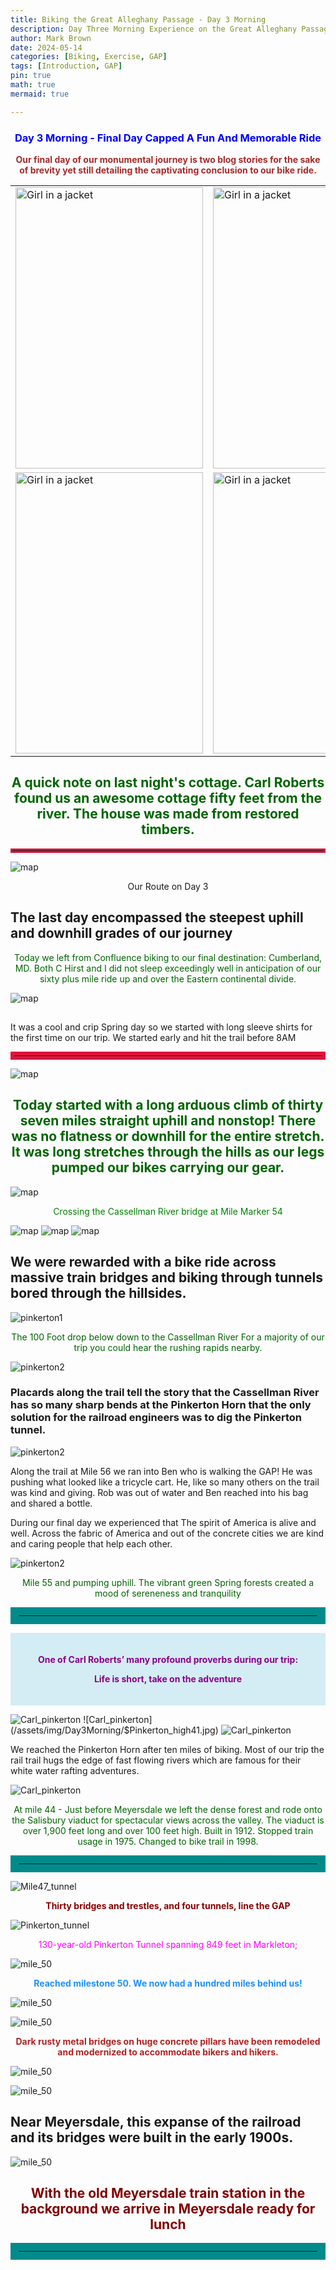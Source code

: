 ```yaml
---
title: Biking the Great Alleghany Passage - Day 3 Morning
description: Day Three Morning Experience on the Great Alleghany Passageway via bikes
author: Mark Brown
date: 2024-05-14
categories: [Biking, Exercise, GAP]
tags: [Introduction, GAP]
pin: true
math: true
mermaid: true

---
```


### <center><span style="color:blue"><b>Day 3 Morning - Final Day Capped A Fun And Memorable Ride</b></span></center>

<center><span style="color:brown"><b>Our final day of our monumental journey is two blog stories for the sake of brevity yet still detailing the captivating conclusion to our bike ride.</b></span></center>

|                                       |                                       |
|---------------------------------------|---------------------------------------|
|<img src="/assets/img/Day3Morning/$100VRBO2.JPG" alt="Girl in a jacket" width="300" height="450">|<img src="/assets/img/Day3Morning/$100VRBO1.jpg" alt="Girl in a jacket" width="300" height="450">|
|<img src="/assets/img/Day3Morning/$100VRBO3.JPG" alt="Girl in a jacket" width="300" height="450">|<img src="/assets/img/Day3Morning/$100VRBO4.jpg" alt="Girl in a jacket" width="300" height="450">|

## <center><span style="color:DarkGreen">A quick note on last night's cottage.  Carl Roberts found us an awesome cottage fifty feet from the river.  The house was made from restored timbers.</span></center>

<hr style="border: 3px solid Crimson; width 75%;">

![map](/assets/img/Day3Morning/day3_map.jpeg)
<center> Our Route on Day 3</center>

##   The last day encompassed the steepest uphill and downhill grades of our journey

<center><span style="color:DarkGreen">
Today we left from Confluence biking to our final destination: Cumberland, MD.  Both C Hirst and I did not sleep exceedingly well in anticipation of our sixty plus mile ride up and over the Eastern continental divide.
</span></center>

![map](/assets/img/Day3Morning/$groupstart.jpeg)

## <center><span style="color:DarkGreen">
It was a cool and crip Spring day so we started with long sleeve shirts for the first time on our trip.
We started early and hit the trail before 8AM
</span></center>

<hr style="border: 6px solid Crimson; width 75%;">

![map](/assets/img/Day3Morning/3bikers.jpg)

## <center><span style="color:DarkGreen">Today started with a long arduous climb of thirty seven miles straight uphill and nonstop! There was no flatness or downhill for the entire stretch.  It was long stretches through the hills as our legs pumped our bikes carrying our gear. </span></center>

![map](/assets/img/Day3Morning/$Mile54_1.jpg)



<center><span style="color:Green">Crossing the Cassellman River bridge at Mile Marker 54</span></center>

![map](/assets/img/Day3Morning/Mark_bridge.jpg)
![map](/assets/img/Day3Morning/Mark_Rob_Pinkerton_Bridge.jpg)
![map](/assets/img/Day3Morning/$200casselman_river_bridge3.jpg)

## We were rewarded with a bike ride across massive train bridges and biking through tunnels bored through the hillsides.  


![pinkerton1](/assets/img/Day3Morning/$Pinkerton_high40.jpeg)

<center><span style="color:DarkGreen">
The 100 Foot drop below down to the Cassellman River
For a majority of our trip you could hear the rushing rapids nearby.
</span></center>

![pinkerton2](/assets/img/Day3Morning/$pinkertonhigh30.jpg)

### Placards along the trail tell the story that the Cassellman River has so many sharp bends at the Pinkerton Horn that the only solution for the railroad engineers was to dig the Pinkerton tunnel. 

![pinkerton2](/assets/img/Day3Morning/$Mile40.jpg)

<p>Along the trail at Mile 56 we ran into Ben who is walking the GAP!  He was pushing what looked like a tricycle cart.  He, like so many others on the trail was kind and giving.  Rob was out of water and Ben reached into his bag and shared a bottle.</p>


<p>During our final day we experienced that The spirit of America is alive and well.  Across the fabric of America and out of the concrete cities we are kind and caring people that help each other.</p>

![pinkerton2](/assets/img/Day3Morning/$Mile55_1.jpg)

<center><span style="color:DarkGreen">Mile 55 and pumping uphill.  The vibrant green Spring forests created a mood of sereneness and tranquility </span></center>

<hr style="border: 13px solid DarkCyan; width 75%;">

<div style="background-color:#D4ECF4; padding:20px">
<center>
<b>
 <p style="color:DarkMagenta;">One of Carl Roberts’ many profound proverbs during our trip:  </p>
 <p style="color:DarkMagenta;">Life is short, take on the adventure</p>
 </b>
 </center>
</div>

![Carl_pinkerton](/assets/img/Day3Morning/$Pinerton_high32.jpg)
![Carl_pinkerton](/assets/img/Day3Morning/$Pinkerton_high41.jpg)
![Carl_pinkerton](/assets/img/Day3Morning/$400PinkertonBridge1.jpg)

<span>
We reached the Pinkerton Horn after ten miles of biking.  Most of our trip the rail trail hugs the edge of fast flowing rivers which are famous for their white water rafting adventures.
</span>


![Carl_pinkerton](/assets/img/Day3Morning/$salisbury_viaduct_44.jpg)

<center><span style="color:DarkGreen">
At mile 44 - Just before Meyersdale we left the dense forest and rode onto the Salisbury viaduct for spectacular views across the valley.  The viaduct is over 1,900 feet long and over 100 feet high.
Built in 1912.  Stopped train usage in 1975.  Changed to bike trail in 1998.
</span></center>

<hr style="border: 13px solid DarkCyan; width 75%;">

![Mile47_tunnel](/assets/img/Day3Morning/$Mile45_tunnel1.jpg)

<center><span style="color:DarkRed"><b>
Thirty bridges and trestles, and four tunnels, line the GAP
</b></span></center>

![Pinkerton_tunnel](/assets/img/Day3Morning/$pinkertontunnel4.jpg)

<center><span style="color:Fuchsia">
130-year-old Pinkerton Tunnel spanning 849 feet in Markleton;
</span></center>

![mile_50](/assets/img/Day3Morning/$mile50_1.jpg)

<center><span style="color:DodgerBlue"><b>
Reached milestone  50.  We now had a hundred miles behind us!</b>
</span></center>

![mile_50](/assets/img/Day3Morning/$700_mile50_!.jpg)

![mile_50](/assets/img/Day3Morning/$800Meyersdale90.jpg)

<center><span style="color:FireBrick"><b>
Dark rusty metal bridges on huge concrete pillars have been remodeled and modernized to accommodate bikers and hikers. 
</b></span></center>

![mile_50](/assets/img/Day3Morning/$800Meyersdale91.jpg)

![mile_50](/assets/img/Day3Morning/$800Meyersdale97.jpg)


## Near Meyersdale, this expanse of the railroad and its bridges were built in the early 1900s.

![mile_50](/assets/img/Day3Morning/$800Meyersdale2.jpg)

## <center><b><span style="color:Maroon">With the old Meyersdale train station in the background we arrive in Meyersdale ready for lunch</span></b></center>

<hr style="border: 13px solid DarkCyan; width 75%;">

